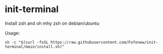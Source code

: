 # init-terminal

Install zsh and oh mhy zsh on debian/ubuntu

Usage:
```shell
sh -c "$(curl -fsSL https://raw.githubusercontent.com/Fofonew/init-terminal/main/install.sh)"
```
